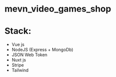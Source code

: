 # mevn_video_games_shop

# Stack:
<ul>
 <li>Vue js</li>
 <li>NodeJS (Express + MongoDb)</li>
 <li>JSON Web Token</li>
 <li>Nuxt js</li>
 <li>Stripe</li>
 <li>Tailwind</li>
</ul>
<b/>
